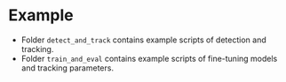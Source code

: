 # Example

- Folder `detect_and_track` contains example scripts of detection and tracking.
- Folder `train_and_eval` contains example scripts of fine-tuning models and tracking parameters.
